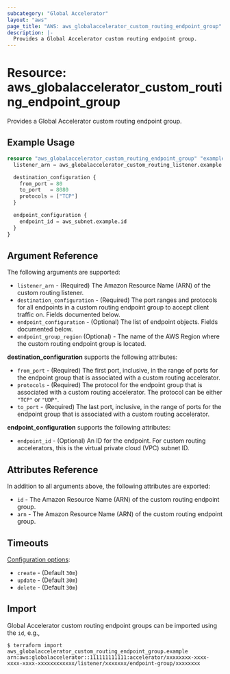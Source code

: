 ```yaml
---
subcategory: "Global Accelerator"
layout: "aws"
page_title: "AWS: aws_globalaccelerator_custom_routing_endpoint_group"
description: |-
  Provides a Global Accelerator custom routing endpoint group.
---
```


# Resource: aws_globalaccelerator_custom_routing_endpoint_group

Provides a Global Accelerator custom routing endpoint group.

## Example Usage

```terraform
resource "aws_globalaccelerator_custom_routing_endpoint_group" "example" {
  listener_arn = aws_globalaccelerator_custom_routing_listener.example.id

  destination_configuration {
    from_port = 80
    to_port   = 8080
    protocols = ["TCP"]
  }

  endpoint_configuration {
    endpoint_id = aws_subnet.example.id
  }
}
```

## Argument Reference

The following arguments are supported:

* `listener_arn` - (Required) The Amazon Resource Name (ARN) of the custom routing listener.
* `destination_configuration` - (Required) The port ranges and protocols for all endpoints in a custom routing endpoint group to accept client traffic on. Fields documented below.
* `endpoint_configuration` - (Optional) The list of endpoint objects. Fields documented below.
* `endpoint_group_region` (Optional) - The name of the AWS Region where the custom routing endpoint group is located.

**destination_configuration** supports the following attributes:

* `from_port` - (Required) The first port, inclusive, in the range of ports for the endpoint group that is associated with a custom routing accelerator.
* `protocols` - (Required) The protocol for the endpoint group that is associated with a custom routing accelerator. The protocol can be either `"TCP"` or `"UDP"`.
* `to_port` - (Required) The last port, inclusive, in the range of ports for the endpoint group that is associated with a custom routing accelerator.

**endpoint_configuration** supports the following attributes:

* `endpoint_id` - (Optional) An ID for the endpoint. For custom routing accelerators, this is the virtual private cloud (VPC) subnet ID.

## Attributes Reference

In addition to all arguments above, the following attributes are exported:

* `id` - The Amazon Resource Name (ARN) of the custom routing endpoint group.
* `arn` - The Amazon Resource Name (ARN) of the custom routing endpoint group.

## Timeouts

[Configuration options](https://developer.hashicorp.com/terraform/language/resources/syntax#operation-timeouts):

* `create` - (Default `30m`)
* `update` - (Default `30m`)
* `delete` - (Default `30m`)

## Import

Global Accelerator custom routing endpoint groups can be imported using the `id`, e.g.,

```
$ terraform import aws_globalaccelerator_custom_routing_endpoint_group.example arn:aws:globalaccelerator::111111111111:accelerator/xxxxxxxx-xxxx-xxxx-xxxx-xxxxxxxxxxxx/listener/xxxxxxx/endpoint-group/xxxxxxxx
```
